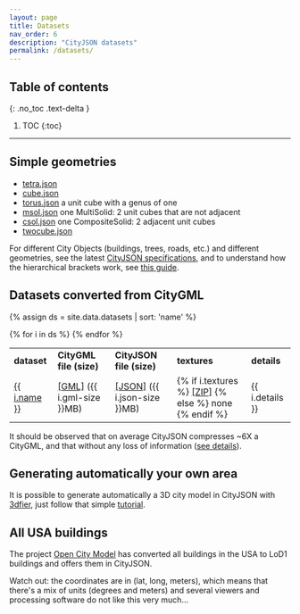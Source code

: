 ```yaml
---
layout: page
title: Datasets
nav_order: 6
description: "CityJSON datasets"
permalink: /datasets/
---
```


## Table of contents
{: .no_toc .text-delta }

1. TOC
{:toc}

---

## Simple geometries

  - [tetra.json](https://github.com/cityjson/specs/blob/develop/example-datasets/simplegeom/tetra.json)
  - [cube.json](https://github.com/cityjson/specs/blob/develop/example-datasets/simplegeom/cube.json)
  - [torus.json](https://github.com/cityjson/specs/blob/develop/example-datasets/simplegeom/torus.json) a unit cube with a genus of one
  - [msol.json](https://github.com/cityjson/specs/blob/develop/example-datasets/simplegeom/msol.json) one MultiSolid: 2 unit cubes that are not adjacent
  - [csol.json](https://github.com/cityjson/specs/blob/develop/example-datasets/simplegeom/csol.json) one CompositeSolid: 2 adjacent unit cubes
  - [twocube.json](https://github.com/cityjson/specs/blob/develop/example-datasets/simplegeom/twocube.json)

For different City Objects (buildings, trees, roads, etc.) and different geometries, see the latest [CityJSON specifications](https://www.cityjson.org/specs/), and to understand how the hierarchical brackets work, see [this guide](https://www.cityjson.org/help/dev/geom-arrays/).

## Datasets converted from CityGML

{% assign ds = site.data.datasets | sort: 'name' %}

<table >
  <tr>
    <td><b>dataset</b></td>
    <td><b>CityGML file (size)</b></td>
    <td><b>CityJSON file (size)</b></td>
    <td><b>textures</b></td>
    <td><b>details</b></td>
  </tr>
  {% for i in ds %}
    <tr>
      <td><a href="{{ i.url }}">{{ i.name }}</a></td>
      <td><a href="https://3d.bk.tudelft.nl/opendata/cityjson/citygml/{{ i.gml }}">[GML]</a> ({{ i.gml-size }}MB)</td>
      <td><a href="https://3d.bk.tudelft.nl/opendata/cityjson/1.0/{{ i.json }}">[JSON]</a> ({{ i.json-size }}MB)</td>
      <td>
        {% if i.textures %}
          <a href="https://3d.bk.tudelft.nl/opendata/cityjson/citygml/{{ i.textures }}">[ZIP]</a>
        {% else %}
          none
        {% endif %}
      </td>
      <td>{{ i.details }}</td>
    </tr>
  {% endfor %}
</table>

<i class="fas fa-exclamation-circle"></i> It should be observed that on average CityJSON compresses ~6X a CityGML, and that without any loss of information ([see details](https://github.com/cityjson/specs/wiki/Compression-factor-for-a-few-open-CityGML-datasets)).

## Generating automatically your own area

It is possible to generate automatically a 3D city model in CityJSON with [3dfier](https://github.com/tudelft3d/3dfier), just follow that simple [tutorial](https://tudelft3d.github.io/3dfier/generate_lod1.html).


## All USA buildings

The project [Open City Model](https://github.com/opencitymodel/opencitymodel) has converted all buildings in the USA to LoD1 buildings and offers them in CityJSON.

<i class="fas fa-exclamation-circle"></i> Watch out: the coordinates are in (lat, long, meters), which means that there's a mix of units (degrees and meters) and several viewers and processing software do not like this very much...
